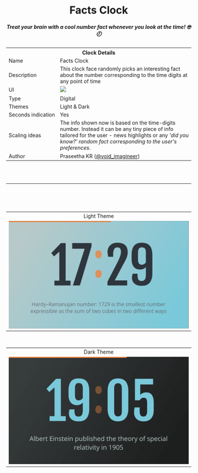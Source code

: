 <div style="text-align: center">
  <h1>Facts Clock</h1>
  <h5>Treat your brain with a cool number fact whenever you look at the time! 🤓🕗</h5>
</div>

<table>
  <tr>
    <th colspan="2">Clock Details</th>
  </tr>
  <tr>
    <td>Name</td>
    <td>Facts Clock</td>
  </tr>
  <tr>
    <td>Description</td>
    <td>This clock face randomly picks an interesting fact about the number corresponding to the time digits at any point of time</td>
  </tr>
  <tr>
    <td>UI</td>
    <td><img src='facts_clock.gif' width='350'></td>
  </tr>
  <tr>
    <td>Type</td>
    <td>Digital</td>
  </tr>
  <tr>
    <td>Themes</td>
    <td>Light & Dark</td>
  </tr>
  <tr>
    <td>Seconds&nbsp;indication</td>
    <td>Yes</td>
  </tr>
  <tr>
    <td>Scaling ideas</td>
    <td>The info shown now is based on the time-digits number. Instead it can be any tiny piece of info tailored for the user - news highlights or any <em>'did you know?'<em> random fact corresponding to the user's preferences.</td>
  </tr>
  <tr>
    <td>Author</td>
    <td>Praseetha KR (<a href="https://twitter.com/void_imagineer">@void_imagineer</a>)</td>
  </tr>
<table>
<br><br>
<hr>
<br><br>
<table>
  <tr>
    <td align="center">Light Theme</td>
  </tr>
  <tr>
    <td align="center"><img src='facts_clock_light.png' /></td>
  </tr>
</table>
<br>
<table>
  <tr>
    <td align="center">Dark Theme</td>
  </tr>
  <tr>
    <td align="center"><img src='facts_clock_dark.png' /></td>
  </tr>
</table>
<br>
